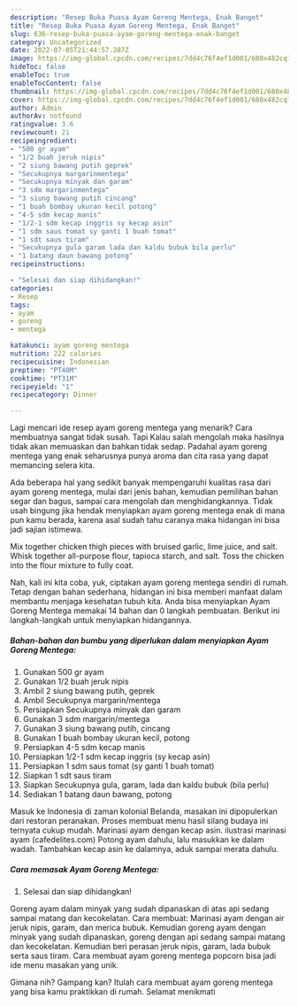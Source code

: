 ```yaml
---
description: "Resep Buka Puasa Ayam Goreng Mentega, Enak Banget"
title: "Resep Buka Puasa Ayam Goreng Mentega, Enak Banget"
slug: 636-resep-buka-puasa-ayam-goreng-mentega-enak-banget
category: Uncategorized
date: 2022-07-05T21:44:57.287Z
image: https://img-global.cpcdn.com/recipes/7dd4c76f4ef1d001/680x482cq70/ayam-goreng-mentega-foto-resep-utama.jpg
hideToc: false
enableToc: true
enableTocContent: false
thumbnail: https://img-global.cpcdn.com/recipes/7dd4c76f4ef1d001/680x482cq70/ayam-goreng-mentega-foto-resep-utama.jpg
cover: https://img-global.cpcdn.com/recipes/7dd4c76f4ef1d001/680x482cq70/ayam-goreng-mentega-foto-resep-utama.jpg
author: Admin
authorAv: notfound
ratingvalue: 3.6
reviewcount: 21
recipeingredient:
- "500 gr ayam"
- "1/2 buah jeruk nipis"
- "2 siung bawang putih geprek"
- "Secukupnya margarinmentega"
- "Secukupnya minyak dan garam"
- "3 sdm margarinmentega"
- "3 siung bawang putih cincang"
- "1 buah bombay ukuran kecil potong"
- "4-5 sdm kecap manis"
- "1/2-1 sdm kecap inggris sy kecap asin"
- "1 sdm saus tomat sy ganti 1 buah tomat"
- "1 sdt saus tiram"
- "Secukupnya gula garam lada dan kaldu bubuk bila perlu"
- "1 batang daun bawang potong"
recipeinstructions:

- "Selesai dan siap dihidangkan!"
categories:
- Resep
tags:
- ayam
- goreng
- mentega

katakunci: ayam goreng mentega 
nutrition: 222 calories
recipecuisine: Indonesian
preptime: "PT40M"
cooktime: "PT31M"
recipeyield: "1"
recipecategory: Dinner

---
```



Lagi mencari ide resep ayam goreng mentega yang menarik? Cara membuatnya sangat tidak susah. Tapi Kalau salah mengolah maka hasilnya tidak akan memuaskan dan bahkan tidak sedap. Padahal ayam goreng mentega yang enak seharusnya punya aroma dan cita rasa yang dapat memancing selera kita.


Ada beberapa hal yang sedikit banyak mempengaruhi kualitas rasa dari ayam goreng mentega, mulai dari jenis bahan, kemudian pemilihan bahan segar dan bagus, sampai cara mengolah dan menghidangkannya. Tidak usah bingung jika hendak menyiapkan ayam goreng mentega enak di mana pun kamu berada, karena asal sudah tahu caranya maka hidangan ini bisa jadi sajian istimewa.

Mix together chicken thigh pieces with bruised garlic, lime juice, and salt. Whisk together all-purpose flour, tapioca starch, and salt. Toss the chicken into the flour mixture to fully coat.


Nah, kali ini kita coba, yuk, ciptakan ayam goreng mentega sendiri di rumah. Tetap dengan bahan sederhana, hidangan ini bisa memberi manfaat dalam membantu menjaga kesehatan tubuh kita. Anda bisa menyiapkan Ayam Goreng Mentega memakai 14 bahan dan 0 langkah pembuatan. Berikut ini langkah-langkah untuk menyiapkan hidangannya.

<!--inarticleads1-->

##### Bahan-bahan dan bumbu yang diperlukan dalam menyiapkan Ayam Goreng Mentega:

1. Gunakan 500 gr ayam
1. Gunakan 1/2 buah jeruk nipis
1. Ambil 2 siung bawang putih, geprek
1. Ambil Secukupnya margarin/mentega
1. Persiapkan Secukupnya minyak dan garam
1. Gunakan 3 sdm margarin/mentega
1. Gunakan 3 siung bawang putih, cincang
1. Gunakan 1 buah bombay ukuran kecil, potong
1. Persiapkan 4-5 sdm kecap manis
1. Persiapkan 1/2-1 sdm kecap inggris (sy kecap asin)
1. Persiapkan 1 sdm saus tomat (sy ganti 1 buah tomat)
1. Siapkan 1 sdt saus tiram
1. Siapkan Secukupnya gula, garam, lada dan kaldu bubuk (bila perlu)
1. Sediakan 1 batang daun bawang, potong


Masuk ke Indonesia di zaman kolonial Belanda, masakan ini dipopulerkan dari restoran peranakan. Proses membuat menu hasil silang budaya ini ternyata cukup mudah. Marinasi ayam dengan kecap asin. ilustrasi marinasi ayam (cafedelites.com) Potong ayam dahulu, lalu masukkan ke dalam wadah. Tambahkan kecap asin ke dalamnya, aduk sampai merata dahulu. 

<!--inarticleads2-->

##### Cara memasak Ayam Goreng Mentega:


1. Selesai dan siap dihidangkan!

Goreng ayam dalam minyak yang sudah dipanaskan di atas api sedang sampai matang dan kecokelatan. Cara membuat: Marinasi ayam dengan air jeruk nipis, garam, dan merica bubuk. Kemudian goreng ayam dengan minyak yang sudah dipanaskan, goreng dengan api sedang sampai matang dan kecokelatan. Kemudian beri perasan jeruk nipis, garam, lada bubuk serta saus tiram. Cara membuat ayam goreng mentega popcorn bisa jadi ide menu masakan yang unik. 

Gimana nih? Gampang kan? Itulah cara membuat ayam goreng mentega yang bisa kamu praktikkan di rumah. Selamat menikmati
